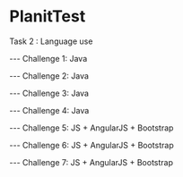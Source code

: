 # PlanitTest

Task 2 : Language use

--- Challenge 1: Java

--- Challenge 2: Java

--- Challenge 3: Java

--- Challenge 4: Java

--- Challenge 5: JS + AngularJS + Bootstrap

--- Challenge 6: JS + AngularJS + Bootstrap

--- Challenge 7: JS + AngularJS + Bootstrap
